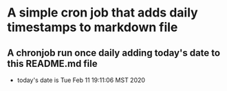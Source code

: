 A simple cron job that adds daily timestamps to markdown file
============================================================
## A chronjob run once daily adding today's date to this README.md file
* today's date is Tue Feb 11 19:11:06 MST 2020
